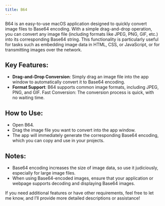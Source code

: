 ```yaml
---
title: B64
---
```


B64 is an easy-to-use macOS application designed to quickly convert image files to Base64 encoding. With a simple drag-and-drop operation, you can convert any image file (including formats like JPEG, PNG, GIF, etc.) into its corresponding Base64 string. This functionality is particularly useful for tasks such as embedding image data in HTML, CSS, or JavaScript, or for transmitting images over the network.

## Key Features:
- **Drag-and-Drop Conversion**: Simply drag an image file into the app window to automatically convert it to Base64 encoding.
- **Format Support**: B64 supports common image formats, including JPEG, PNG, and GIF.
Fast Conversion: The conversion process is quick, with no waiting time.

## How to Use:
- Open B64.
- Drag the image file you want to convert into the app window.
- The app will immediately generate the corresponding Base64 encoding, which you can copy and use in your projects.

## Notes:
- Base64 encoding increases the size of image data, so use it judiciously, especially for large image files.
- When using Base64-encoded images, ensure that your application or webpage supports decoding and displaying Base64 images.

If you need additional features or have other requirements, feel free to let me know, and I’ll provide more detailed descriptions or assistance!
